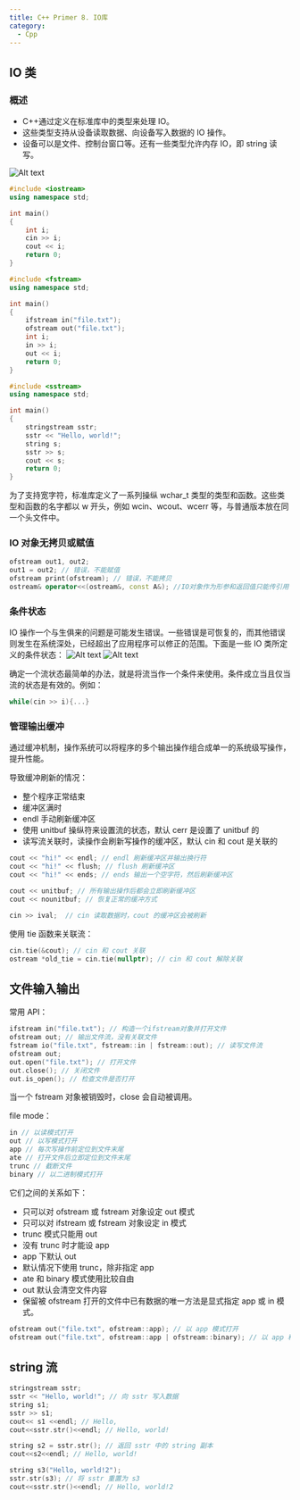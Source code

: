 ```yaml
---
title: C++ Primer 8. IO库
category:
  - Cpp
---
```


## IO 类

### 概述

- C++通过定义在标准库中的类型来处理 IO。
- 这些类型支持从设备读取数据、向设备写入数据的 IO 操作。
- 设备可以是文件、控制台窗口等。还有一些类型允许内存 IO，即 string 读写。

![Alt text](image.png)

```cpp
#include <iostream>
using namespace std;

int main()
{
	int i;
	cin >> i;
	cout << i;
	return 0;
}
```

```cpp
#include <fstream>
using namespace std;

int main()
{
	ifstream in("file.txt");
	ofstream out("file.txt");
	int i;
	in >> i;
	out << i;
	return 0;
}
```

```cpp
#include <sstream>
using namespace std;

int main()
{
	stringstream sstr;
	sstr << "Hello, world!";
	string s;
	sstr >> s;
	cout << s;
	return 0;
}
```

为了支持宽字符，标准库定义了一系列操纵 wchar_t 类型的类型和函数。这些类型和函数的名字都以 w 开头，例如 wcin、wcout、wcerr 等，与普通版本放在同一个头文件中。

### IO 对象无拷贝或赋值

```cpp
ofstream out1, out2;
out1 = out2; // 错误，不能赋值
ofstream print(ofstream); // 错误，不能拷贝
ostream& operator<<(ostream&, const A&); //IO对象作为形参和返回值只能传引用
```

### 条件状态

IO 操作一个与生俱来的问题是可能发生错误。一些错误是可恢复的，而其他错误则发生在系统深处，已经超出了应用程序可以修正的范围。下面是一些 IO 类所定义的条件状态：
![Alt text](image-1.png)
![Alt text](image-2.png)

确定一个流状态最简单的办法，就是将流当作一个条件来使用。条件成立当且仅当流的状态是有效的。例如：

```cpp
while(cin >> i){...}
```

### 管理输出缓冲

通过缓冲机制，操作系统可以将程序的多个输出操作组合成单一的系统级写操作，提升性能。

导致缓冲刷新的情况：

- 整个程序正常结束
- 缓冲区满时
- endl 手动刷新缓冲区
- 使用 unitbuf 操纵符来设置流的状态，默认 cerr 是设置了 unitbuf 的
- 读写流关联时，读操作会刷新写操作的缓冲区，默认 cin 和 cout 是关联的

```cpp
cout << "hi!" << endl; // endl 刷新缓冲区并输出换行符
cout << "hi!" << flush; // flush 刷新缓冲区
cout << "hi!" << ends; // ends 输出一个空字符，然后刷新缓冲区

cout << unitbuf; // 所有输出操作后都会立即刷新缓冲区
cout << nounitbuf; // 恢复正常的缓冲方式

cin >> ival;  // cin 读取数据时，cout 的缓冲区会被刷新
```

使用 tie 函数来关联流：

```cpp
cin.tie(&cout); // cin 和 cout 关联
ostream *old_tie = cin.tie(nullptr); // cin 和 cout 解除关联
```

## 文件输入输出

常用 API：

```cpp
ifstream in("file.txt"); // 构造一个ifstream对象并打开文件
ofstream out; // 输出文件流，没有关联文件
fstream io("file.txt", fstream::in | fstream::out); // 读写文件流
ofstream out;
out.open("file.txt"); // 打开文件
out.close(); // 关闭文件
out.is_open(); // 检查文件是否打开
```

当一个 fstream 对象被销毁时，close 会自动被调用。

file mode：

```cpp
in // 以读模式打开
out // 以写模式打开
app // 每次写操作前定位到文件末尾
ate // 打开文件后立即定位到文件末尾
trunc // 截断文件
binary // 以二进制模式打开
```

它们之间的关系如下：

- 只可以对 ofstream 或 fstream 对象设定 out 模式
- 只可以对 ifstream 或 fstream 对象设定 in 模式
- trunc 模式只能用 out
- 没有 trunc 时才能设 app
- app 下默认 out
- 默认情况下使用 trunc，除非指定 app
- ate 和 binary 模式使用比较自由
- out 默认会清空文件内容
- 保留被 ofstream 打开的文件中已有数据的唯一方法是显式指定 app 或 in 模式。

```cpp
ofstream out("file.txt", ofstream::app); // 以 app 模式打开
ofstream out("file.txt", ofstream::app | ofstream::binary); // 以 app 和 binary 模式打开
```

## string 流

``` cpp
stringstream sstr;
sstr << "Hello, world!"; // 向 sstr 写入数据
string s1;
sstr >> s1;
cout<< s1 <<endl; // Hello,
cout<<sstr.str()<<endl; // Hello, world!

string s2 = sstr.str(); // 返回 sstr 中的 string 副本
cout<<s2<<endl; // Hello, world!

string s3("Hello, world!2");
sstr.str(s3); // 将 sstr 重置为 s3
cout<<sstr.str()<<endl; // Hello, world!2
```